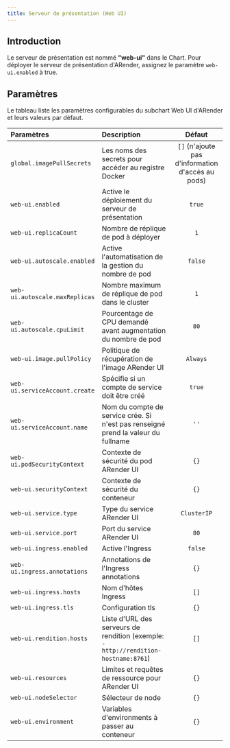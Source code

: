 ```yaml
---
title: Serveur de présentation (Web UI)
---
```


## Introduction

Le serveur de présentation est nommé **"web-ui"** dans le Chart. Pour déployer le serveur de présentation d'ARender, assignez le paramètre `web-ui.enabled` à true.

## Paramètres

Le tableau liste les paramètres configurables du subchart Web UI d'ARender et leurs valeurs par défaut.

| Paramètres                     | Description                                                                         |                      Défaut                       |
| :----------------------------- | :---------------------------------------------------------------------------------- | :-----------------------------------------------: |
| `global.imagePullSecrets`      | Les noms des secrets pour accéder au registre Docker                                | `[]` (n'ajoute pas d'information d'accès au pods) |
| `web-ui.enabled`               | Active le déploiement du serveur de présentation                                    |                      `true`                       |
| `web-ui.replicaCount`          | Nombre de réplique de pod à déployer                                                |                        `1`                        |
| `web-ui.autoscale.enabled`     | Active l'automatisation de la gestion du nombre de pod                              |                      `false`                      |
| `web-ui.autoscale.maxReplicas` | Nombre maximum de réplique de pod dans le cluster                                   |                        `1`                        |
| `web-ui.autoscale.cpuLimit`    | Pourcentage de CPU demandé avant augmentation du nombre de pod                      |                       `80`                        |
| `web-ui.image.pullPolicy`      | Politique de récupération de l'image ARender UI                                     |                     `Always`                      |
| `web-ui.serviceAccount.create` | Spécifie si un compte de service doit être créé                                     |                      `true`                       |
| `web-ui.serviceAccount.name`   | Nom du compte de service crée. Si n'est pas renseigné prend la valeur du fullname   |                       `''`                        |
| `web-ui.podSecurityContext`    | Contexte de sécurité du pod ARender UI                                              |                       `{}`                        |
| `web-ui.securityContext`       | Contexte de sécurité du conteneur                                                   |                       `{}`                        |
| `web-ui.service.type`          | Type du service ARender UI                                                          |                    `ClusterIP`                    |
| `web-ui.service.port`          | Port du service ARender UI                                                          |                       `80`                        |
| `web-ui.ingress.enabled`       | Active l'Ingress                                                                    |                      `false`                      |
| `web-ui.ingress.annotations`   | Annotations de l'Ingress annotations                                                |                       `{}`                        |
| `web-ui.ingress.hosts`         | Nom d'hôtes Ingress                                                                 |                       `[]`                        |
| `web-ui.ingress.tls`           | Configuration tls                                                                   |                       `{}`                        |
| `web-ui.rendition.hosts`       | Liste d'URL des serveurs de rendition (exemple: `- http://rendition-hostname:8761`) |                       `[]`                        |
| `web-ui.resources`             | Limites et requêtes de ressource pour ARender UI                                    |                       `{}`                        |
| `web-ui.nodeSelector`          | Sélecteur de node                                                                   |                       `{}`                        |
| `web-ui.environment`           | Variables d'environments à passer au conteneur                                      |                       `{}`                        |

